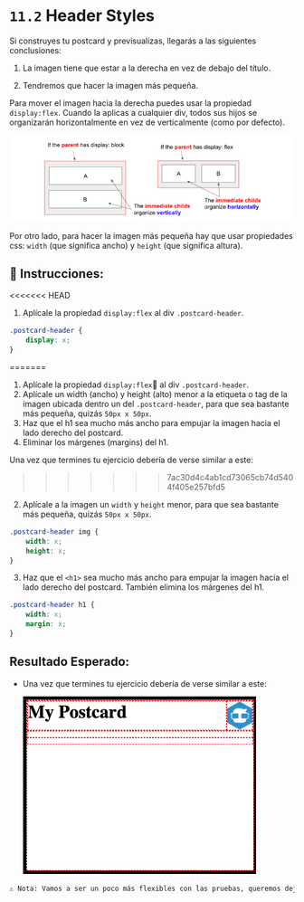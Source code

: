 # `11.2` Header Styles

Si construyes tu postcard y previsualizas, llegarás a las siguientes conclusiones:

1. La imagen tiene que estar a la derecha en vez de debajo del título.

2. Tendremos que hacer la imagen más pequeña.

Para mover el imagen hacia la derecha puedes usar la propiedad `display:flex`. Cuando la aplicas a cualquier div, todos sus hijos se organizarán horizontalmente en vez de verticalmente (como por defecto).

![display flex vs block](../../assets/display-block-vs-flex.png?raw=true)

Por otro lado, para hacer la imagen más pequeña hay que usar propiedades css: `width` (que significa ancho) y `height` (que significa altura).

## 📝 Instrucciones:

<<<<<<< HEAD
1. Aplícale la propiedad `display:flex` al div `.postcard-header`. 

```css
.postcard-header {
	display: x;
}
```
=======
1. Aplícale la propiedad `display:flex` al div `.postcard-header`.
2. Aplícale un width (ancho) y height (alto) menor a la etiqueta o tag de la imagen ubicada dentro un del `.postcard-header`, para que sea bastante más pequeña, quizás `50px x 50px`.
3. Haz que el h1 sea mucho más ancho para empujar la imagen hacia el lado derecho del postcard.
4. Eliminar los márgenes (margins) del h1.

Una vez que termines tu ejercicio debería de verse similar a este:
>>>>>>> 7ac30d4c4ab1cd73065cb74d5404f405e257bfd5

2. Aplícale a la imagen un `width` y `height` menor, para que sea bastante más pequeña, quizás `50px x 50px`.

```css 
.postcard-header img {
	width: x;
	height: x;
}
```

3. Haz que el `<h1>` sea mucho más ancho para empujar la imagen hacia el lado derecho del postcard. También elimina los márgenes del h1.

```css
.postcard-header h1 {
	width: x;
	margin: x;
}
```

## Resultado Esperado:

+ Una vez que termines tu ejercicio debería de verse similar a este:

    ![Preview](../../assets/header-styles.png?raw=true)

```txt
⚠️ Nota: Vamos a ser un poco más flexibles con las pruebas, queremos dejarte espacio para que intentes cosas por tu cuenta. Por favor, compara la vista previa de tu sitio web con la imagen esperada y ¡sigue intentándolo!
```